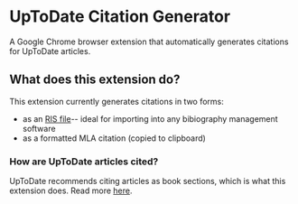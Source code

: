 # UpToDate Citation Generator

A Google Chrome browser extension that automatically generates citations for UpToDate articles.

## What does this extension do?

This extension currently generates citations in two forms:
- as an [RIS file](https://en.wikipedia.org/wiki/RIS_(file_format))-- ideal for importing into any bibiography management software
- as a formatted MLA citation (copied to clipboard)

### How are UpToDate articles cited?

UpToDate recommends citing articles as book sections, which is what this extension does. Read more [here](https://www.uptodate.com/home/how-use-uptodate-presentation).
